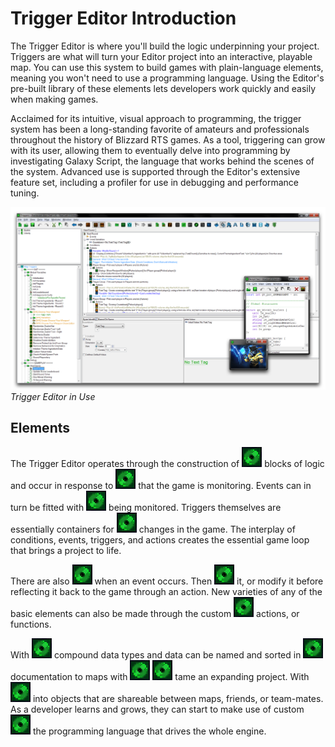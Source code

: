 # Trigger Editor Introduction

The Trigger Editor is where you'll build the logic underpinning your project. Triggers are what will turn your Editor project into an interactive, playable map. You can use this system to build games with plain-language elements, meaning you won't need to use a programming language. Using the Editor's pre-built library of these elements lets developers work quickly and easily when making games.

Acclaimed for its intuitive, visual approach to programming, the trigger system has been a long-standing favorite of amateurs and professionals throughout the history of Blizzard RTS games. As a tool, triggering can grow with its user, allowing them to eventually delve into programming by investigating Galaxy Script, the language that works behind the scenes of the system. Advanced use is supported through the Editor's extensive feature set, including a profiler for use in debugging and performance tuning.

[![Trigger Editor in Use](./resources/032_Trigger_Editor_Introduction1.png)](./resources/032_Trigger_Editor_Introduction1.png)
*Trigger Editor in Use*

## Elements

The Trigger Editor operates through the construction of ![Image](./resources/032_Trigger_Editor_Introduction14.png) blocks of logic and occur in response to ![Image](./resources/032_Trigger_Editor_Introduction14.png) that the game is monitoring. Events can in turn be fitted with ![Image](./resources/032_Trigger_Editor_Introduction14.png) being monitored. Triggers themselves are essentially containers for ![Image](./resources/032_Trigger_Editor_Introduction14.png) changes in the game. The interplay of conditions, events, triggers, and actions creates the essential game loop that brings a project to life.

There are also ![Image](./resources/032_Trigger_Editor_Introduction14.png) when an event occurs. Then ![Image](./resources/032_Trigger_Editor_Introduction14.png) it, or modify it before reflecting it back to the game through an action. New varieties of any of the basic elements can also be made through the custom ![Image](./resources/032_Trigger_Editor_Introduction14.png) actions, or functions.

With ![Image](./resources/032_Trigger_Editor_Introduction14.png) compound data types and data can be named and sorted in ![Image](./resources/032_Trigger_Editor_Introduction14.png) documentation to maps with ![Image](./resources/032_Trigger_Editor_Introduction14.png) ![Image](./resources/032_Trigger_Editor_Introduction14.png) tame an expanding project. With ![Image](./resources/032_Trigger_Editor_Introduction14.png) into objects that are shareable between maps, friends, or team-mates. As a developer learns and grows, they can start to make use of custom ![Image](./resources/032_Trigger_Editor_Introduction14.png) the programming language that drives the whole engine.

